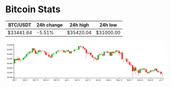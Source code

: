 # Bitcoin Stats

BTC/USDT|24h change|24h high|24h low|
|---|---|---|---|
|$33441.64|-5.51%|$35420.04|$31000.00|

<img src="./chart.svg">
